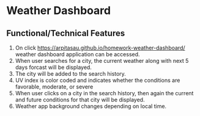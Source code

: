 # Weather Dashboard

## Functional/Technical Features

1. On click https://arpitasau.github.io/homework-weather-dashboard/ weather dashboard application can be accessed.
2. When user searches for a city, the current weather along with next 5 days forcast will be displayed.
3. The city will be added to the search history.
4. UV index is color coded and indicates whether the conditions are favorable, moderate, or severe
5. When user clicks on a city in the search history, then again the current and future conditions for that city
will be displayed.
6. Weather app background changes depending on local time.
